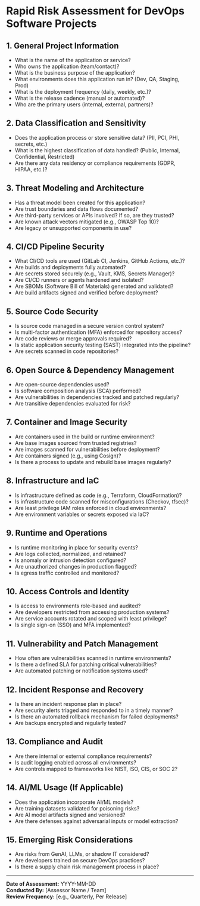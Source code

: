 # Rapid Risk Assessment for DevOps Software Projects

## 1. General Project Information
- What is the name of the application or service?
- Who owns the application (team/contact)?
- What is the business purpose of the application?
- What environments does this application run in? (Dev, QA, Staging, Prod)
- What is the deployment frequency (daily, weekly, etc.)?
- What is the release cadence (manual or automated)?
- Who are the primary users (internal, external, partners)?

## 2. Data Classification and Sensitivity
- Does the application process or store sensitive data? (PII, PCI, PHI, secrets, etc.)
- What is the highest classification of data handled? (Public, Internal, Confidential, Restricted)
- Are there any data residency or compliance requirements (GDPR, HIPAA, etc.)?

## 3. Threat Modeling and Architecture
- Has a threat model been created for this application?
- Are trust boundaries and data flows documented?
- Are third-party services or APIs involved? If so, are they trusted?
- Are known attack vectors mitigated (e.g., OWASP Top 10)?
- Are legacy or unsupported components in use?

## 4. CI/CD Pipeline Security
- What CI/CD tools are used (GitLab CI, Jenkins, GitHub Actions, etc.)?
- Are builds and deployments fully automated?
- Are secrets stored securely (e.g., Vault, KMS, Secrets Manager)?
- Are CI/CD runners or agents hardened and isolated?
- Are SBOMs (Software Bill of Materials) generated and validated?
- Are build artifacts signed and verified before deployment?

## 5. Source Code Security
- Is source code managed in a secure version control system?
- Is multi-factor authentication (MFA) enforced for repository access?
- Are code reviews or merge approvals required?
- Is static application security testing (SAST) integrated into the pipeline?
- Are secrets scanned in code repositories?

## 6. Open Source & Dependency Management
- Are open-source dependencies used?
- Is software composition analysis (SCA) performed?
- Are vulnerabilities in dependencies tracked and patched regularly?
- Are transitive dependencies evaluated for risk?

## 7. Container and Image Security
- Are containers used in the build or runtime environment?
- Are base images sourced from trusted registries?
- Are images scanned for vulnerabilities before deployment?
- Are containers signed (e.g., using Cosign)?
- Is there a process to update and rebuild base images regularly?

## 8. Infrastructure and IaC
- Is infrastructure defined as code (e.g., Terraform, CloudFormation)?
- Is infrastructure code scanned for misconfigurations (Checkov, tfsec)?
- Are least privilege IAM roles enforced in cloud environments?
- Are environment variables or secrets exposed via IaC?

## 9. Runtime and Operations
- Is runtime monitoring in place for security events?
- Are logs collected, normalized, and retained?
- Is anomaly or intrusion detection configured?
- Are unauthorized changes in production flagged?
- Is egress traffic controlled and monitored?

## 10. Access Controls and Identity
- Is access to environments role-based and audited?
- Are developers restricted from accessing production systems?
- Are service accounts rotated and scoped with least privilege?
- Is single sign-on (SSO) and MFA implemented?

## 11. Vulnerability and Patch Management
- How often are vulnerabilities scanned in runtime environments?
- Is there a defined SLA for patching critical vulnerabilities?
- Are automated patching or notification systems used?

## 12. Incident Response and Recovery
- Is there an incident response plan in place?
- Are security alerts triaged and responded to in a timely manner?
- Is there an automated rollback mechanism for failed deployments?
- Are backups encrypted and regularly tested?

## 13. Compliance and Audit
- Are there internal or external compliance requirements?
- Is audit logging enabled across all environments?
- Are controls mapped to frameworks like NIST, ISO, CIS, or SOC 2?

## 14. AI/ML Usage (If Applicable)
- Does the application incorporate AI/ML models?
- Are training datasets validated for poisoning risks?
- Are AI model artifacts signed and versioned?
- Are there defenses against adversarial inputs or model extraction?

## 15. Emerging Risk Considerations
- Are risks from GenAI, LLMs, or shadow IT considered?
- Are developers trained on secure DevOps practices?
- Is there a supply chain risk management process in place?

---

**Date of Assessment:** YYYY-MM-DD  
**Conducted By:** [Assessor Name / Team]  
**Review Frequency:** [e.g., Quarterly, Per Release]
